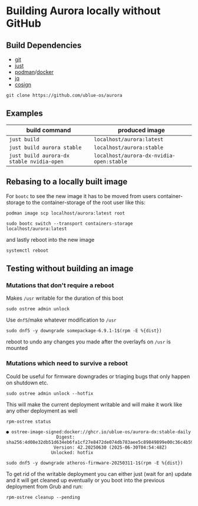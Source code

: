 # Building Aurora locally without GitHub

## Build Dependencies

- [git](https://git-scm.com/)
- [just](https://github.com/casey/just)
- [podman](https://podman.io/)/[docker](https://www.docker.com/)
- [jq](https://jqlang.org/)
- [cosign](https://www.sigstore.dev/)

```
git clone https://github.com/ublue-os/aurora
```

## Examples

| build command | produced image |
| ------- | -------------- |
| `just build` | `localhost/aurora:latest` |
| `just build aurora stable` | `localhost/aurora:stable` |
| `just build aurora-dx stable nvidia-open` | `localhost/aurora-dx-nvidia-open:stable` |

## Rebasing to a locally built image

For `bootc` to see the new image it has to be moved from users container-storage to the container-storage of the root user like this:

```
podman image scp localhost/aurora:latest root
```

```
sudo bootc switch --transport containers-storage localhost/aurora:latest
```

and lastly reboot into the new image

```
systemctl reboot
```

## Testing without building an image

### Mutations that don't require a reboot

Makes `/usr` writable for the duration of this boot

```
sudo ostree admin unlock
```

Use `dnf5`/make whatever modification to `/usr`

```
sudo dnf5 -y downgrade somepackage-6.9.1-1$(rpm -E %{dist})
```

reboot to undo any changes you made after the overlayfs on `/usr` is mounted

### Mutations which need to survive a reboot

Could be useful for firmware downgrades or triaging bugs that only happen on shutdown etc.

```
sudo ostree admin unlock --hotfix
```

This will make the current deployment writable and will make it work like any other deployment as well

```
rpm-ostree status
```

```
● ostree-image-signed:docker://ghcr.io/ublue-os/aurora-dx:stable-daily
                   Digest: sha256:4d08e32db51d634eb6fa1cf27e8472de074db783aee5c89849899e00c36c4b59
                  Version: 42.20250630 (2025-06-30T04:54:48Z)
                 Unlocked: hotfix
```

```
sudo dnf5 -y downgrade atheros-firmware-20250311-1$(rpm -E %{dist})
```

To get rid of the writable deployment you can either just (wait for an) update and it will get cleaned up eventually or you boot into the previous deployment from Grub and run:

```
rpm-ostree cleanup --pending
```

